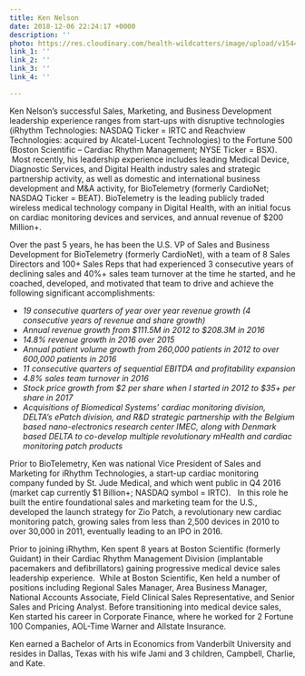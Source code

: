 ```yaml
---
title: Ken Nelson
date: 2018-12-06 22:24:17 +0000
description: ''
photo: https://res.cloudinary.com/health-wildcatters/image/upload/v1544135093/image.png
link_1: ''
link_2: ''
link_3: ''
link_4: ''

---
```

Ken Nelson’s successful Sales, Marketing, and Business Development leadership experience ranges from start-ups with disruptive technologies (iRhythm Technologies: NASDAQ Ticker = IRTC and Reachview Technologies: acquired by Alcatel-Lucent Technologies) to the Fortune 500 (Boston Scientific – Cardiac Rhythm Management; NYSE Ticker = BSX).  Most recently, his leadership experience includes leading Medical Device, Diagnostic Services, and Digital Health industry sales and strategic partnership activity, as well as domestic and international business development and M&A activity, for BioTelemetry (formerly CardioNet; NASDAQ Ticker = BEAT).  BioTelemetry is the leading publicly traded wireless medical technology company in Digital Health, with an initial focus on cardiac monitoring devices and services, and annual revenue of $200 Million+.

 

Over the past 5 years, he has been the U.S. VP of Sales and Business Development for BioTelemetry (formerly CardioNet), with a team of 8 Sales Directors and 100+ Sales Reps that had experienced 3 consecutive years of declining sales and 40%+ sales team turnover at the time he started, and he coached, developed, and motivated that team to drive and achieve the following significant accomplishments:

 

* _19 consecutive quarters of year over year revenue growth (4 consecutive years of revenue and share growth)_ 
* _Annual revenue growth from $111.5M in 2012 to $208.3M in 2016_
* _14.8% revenue growth in 2016 over 2015_
* _Annual patient volume growth from 260,000 patients in 2012 to over 600,000 patients in 2016_
* _11 consecutive quarters of sequential EBITDA and profitability expansion_ 
* _4.8% sales team turnover in 2016_
* _Stock price growth from $2 per share when I started in 2012 to $35+ per share in 2017_
* _Acquisitions of Biomedical Systems’ cardiac monitoring division, DELTA’s ePatch division, and R&D strategic partnership with the Belgium based nano-electronics research center IMEC, along with Denmark based DELTA to co-develop multiple revolutionary mHealth and cardiac monitoring patch products_

 

Prior to BioTelemetry, Ken was national Vice President of Sales and Marketing for iRhythm Technologies, a start-up cardiac monitoring company funded by St. Jude Medical, and which went public in Q4 2016 (market cap currently $1 Billion+; NASDAQ symbol = IRTC).   In this role he built the entire foundational sales and marketing team for the U.S., developed the launch strategy for Zio Patch, a revolutionary new cardiac monitoring patch, growing sales from less than 2,500 devices in 2010 to over 30,000 in 2011, eventually leading to an IPO in 2016.   

 

Prior to joining iRhythm, Ken spent 8 years at Boston Scientific (formerly Guidant) in their Cardiac Rhythm Management Division (implantable pacemakers and defibrillators) gaining progressive medical device sales leadership experience.  While at Boston Scientific, Ken held a number of positions including Regional Sales Manager, Area Business Manager, National Accounts Associate, Field Clinical Sales Representative, and Senior Sales and Pricing Analyst.   Before transitioning into medical device sales, Ken started his career in Corporate Finance, where he worked for 2 Fortune 100 Companies, AOL-Time Warner and Allstate Insurance.

 

Ken earned a Bachelor of Arts in Economics from Vanderbilt University and resides in Dallas, Texas with his wife Jami and 3 children, Campbell, Charlie, and Kate.